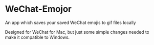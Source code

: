 # WeChat-Emojor

 An app which saves your saved WeChat emojis to gif files locally

 Designed for WeChat for Mac, but just some simple changes needed to make it compatible to Windows.
